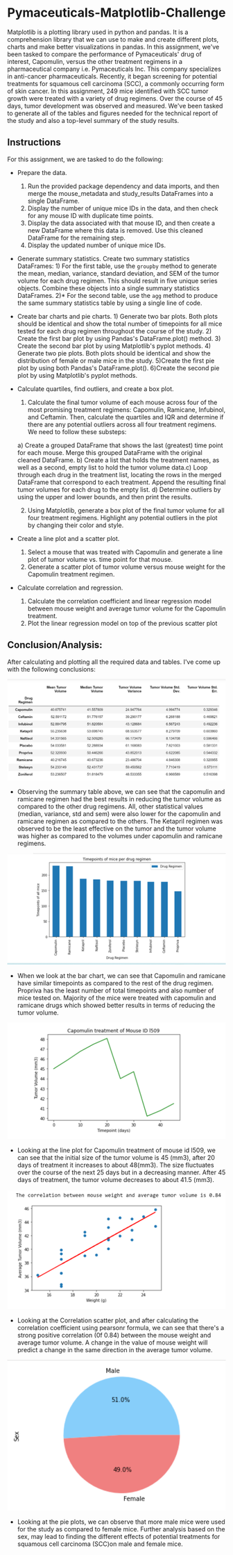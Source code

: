# Pymaceuticals-Matplotlib-Challenge



Matplotlib is a plotting library used in python and pandas. It is a comprehension library that we can use to make and create different plots, charts and make better visualizations in pandas. In this assignment, we've been tasked to compare the performance of Pymaceuticals' drug of interest, Capomulin, versus the other treatment regimens in a  pharmaceutical company i.e. Pymaceuticals Inc. This company  specializes in anti-cancer pharmaceuticals. Recently, it began screening for potential treatments for squamous cell carcinoma (SCC), a commonly occurring form of skin cancer. In this assignment, 249 mice identified with SCC tumor growth were treated with a variety of drug regimens. Over the course of 45 days, tumor development was observed and measured. We've been tasked to generate all of the tables and figures needed for the technical report of the study and also a top-level summary of the study results.


## Instructions
For this assignment, we are tasked to do the following:

* Prepare the data.
     1) Run the provided package dependency and data imports, and then merge the mouse_metadata and study_results DataFrames into a single DataFrame.
     2) Display the number of unique mice IDs in the data, and then check for any mouse ID with duplicate time points. 
     3) Display the data associated with that mouse ID, and then create a new DataFrame where this data is removed. Use this cleaned DataFrame for the remaining step.
     4) Display the updated number of unique mice IDs.

* Generate summary statistics.
       Create two summary statistics DataFrames:
       1)  For the first table, use the `groupby` method to generate the mean, median, variance, standard deviation, and SEM of the tumor volume for each drug regimen. This should result in five unique series objects. Combine these objects into a single summary statistics DataFrames.
       2)* For the second table, use the `agg` method to produce the same summary statistics table by using a single line of code.


* Create bar charts and pie charts.
      1) Generate two bar plots. Both plots should be identical and show the total number of timepoints for all mice tested for each drug regimen throughout the course of the study.
      2) Create the first bar plot by using Pandas's DataFrame.plot() method.
      3) Create the second bar plot by using Matplotlib's pyplot methods.
      4) Generate two pie plots. Both plots should be identical and show the distribution of female or male mice in the study.
      5)Create the first pie plot by using both Pandas's DataFrame.plot().
      6)Create the second pie plot by using Matplotlib's pyplot methods.

* Calculate quartiles, find outliers, and create a box plot.
   1) Calculate the final tumor volume of each mouse across four of the most promising treatment regimens: Capomulin, Ramicane, Infubinol, and Ceftamin. Then, calculate the quartiles and IQR and determine if there are any potential outliers across all four treatment regimens. We need to follow these substeps:
     
     a) Create a grouped DataFrame that shows the last (greatest) time point for each mouse. Merge this grouped DataFrame with the original cleaned DataFrame.
     b) Create a list that holds the treatment names, as well as a second, empty list to hold the tumor volume data.c) Loop through each drug in the treatment list, locating the rows in the merged DataFrame that correspond to each treatment. Append the resulting final tumor volumes for each drug to the empty list.
     d) Determine outliers by using the upper and lower bounds, and then print the results.

   2) Using Matplotlib, generate a box plot of the final tumor volume for all four treatment regimens. Highlight any potential outliers in the plot by changing their color and style.  

* Create a line plot and a scatter plot.
   1) Select a mouse that was treated with Capomulin and generate a line plot of tumor volume vs. time point for that mouse.
   2) Generate a scatter plot of tumor volume versus mouse weight for the Capomulin treatment regimen.

* Calculate correlation and regression.
   1) Calculate the correlation coefficient and linear regression model between mouse weight and average tumor volume for the Capomulin treatment.
   2) Plot the linear regression model on top of the previous scatter plot

 
## Conclusion/Analysis:

After calculating and plotting all the required data and tables. I've come up with the following conclusions:

![Image](Images/Summary_statistics_table.png)

   * Observing the summary table above, we can see that the capomulin and ramicane regimen had the best results in reducing the tumor volume as compared to the other drug regimens. All, other statistical values (median, variance, std and sem) were also lower for the capomulin and ramicane regimen as compared to the others. The Ketapril regimen was observed to be the least effective on the tumor and the tumor volume was higher as compared to the volumes under capomulin and ramicane regimens.

![Image](Images/Bar_chart_Timepoints.png)   


   * When we look at the bar chart, we can see that Capomulin and ramicane have similar timepoints as compared to the rest of the drug regimen. Propriva has the least number of total timepoints and also number of mice tested on. Majority of the mice were treated with capomulin and ramicane drugs which showed better results in terms of reducing the tumor volume. 

![Image](Images/Line_chart.png)   


   * Looking at the line plot for Capomulin treatment of mouse id l509, we can see that the initial size of the tumor volume is 45 (mm3), after 20 days of treatment it increases to about 48(mm3). The size fluctuates over the course of the next 25 days but in a decreasing manner. After 45 days of treatment, the tumor volume decreases to about 41.5 (mm3). 

![Image](Images/Correlation_plot.png)   

   * Looking at the Correlation scatter plot, and after calculating the correlation coefficient using pearsonr formula, we can see that there's a strong positive correlation (0f 0.84) between the mouse weight and average tumor volume. A change in the value of mouse weight will predict a change in the same direction in the average tumor volume.

![Image](Images/pie_chart.png)  


   * Looking at the pie plots, we can observe that more male mice were used for the study as compared to female mice.  Further analysis based on the sex, may lead to finding the different effects of potential treatments for squamous cell carcinoma (SCC)on male and female mice.


